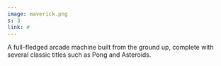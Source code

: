 ```yaml
---
image: maverick.png
s: 3
link: #
---
```

A full-fledged arcade machine built from the ground up, complete with several classic titles such as Pong and Asteroids.